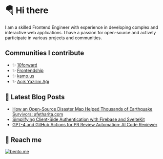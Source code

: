 # 🪂 Hi there 
I am a skilled Frontend Engineer with experience in developing complex and interactive web applications. I have a passion for open-source and actively participate in various projects and communities.

## Communities I contribute

- ✨ [10forward](https://10forward.io/)
- ✨ [Frontendship](https://github.com/frontendship) 
- ✨ [kamp.us](https://github.com/kamp-us)
- ✨ [Açık Yazılım Ağı](https://github.com/acikkaynak)


## 📃 Latest Blog Posts

<!-- BLOG-POST-LIST:START -->
- [How an Open-Source Disaster Map Helped Thousands of Earthquake Survivors: afetharita.com](https://dev.to/erayg/how-an-open-source-disaster-map-helped-thousands-of-earthquake-survivors-afetharitacom-440)
- [Simplifying Client-Side Authentication with Firebase and SvelteKit](https://medium.com/@gundogmuseray/easy-way-to-stop-worry-about-client-side-auth-with-firebase-and-sveltekit-d17cdcccb663)
- [GPT-4 and GitHub Actions for PR Review Automation: AI Code Reviewer](https://dev.to/erayg/gpt-4-and-github-actions-for-pr-review-automation-ai-code-reviewer-cb3) 

<!-- BLOG-POST-LIST:END -->



## 📱 Reach me

[![bento.me](https://img.shields.io/badge/reach-my_accounts-%231886060)](https://bento.me/eraygundogmus)
